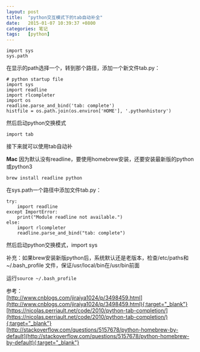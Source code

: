 ```yaml
---
layout: post
title:  "python交互模式下的tab自动补全"
date:   2015-01-07 10:39:37 +0800
categories: 笔记
tags:   [python]
---
```

    import sys
    sys.path

在显示的path选择一个，转到那个路径，添加一个新文件tab.py：

    ​# python startup file
    import sys
    import readline
    import rlcompleter
    import os
    readline.parse_and_bind('tab: complete')
    histfile = os.path.join(os.environ['HOME'], '.pythonhistory')

然后启动python交换模式

    import tab

接下来就可以使用tab自动补​

​**Mac**
因为默认没有readline，要使用homebrew安装，还要安装最新版的python或python3

    brew install readline python

在sys.path一个路径中添加文件tab.py：

    try:
        import readline
    except ImportError:
        print("Module readline not available.")
    else:
        import rlcompleter
        readline.parse_and_bind("tab: complete")

然后启动python交换模式，import sys

补充：如果brew安装新版python后，系统默认还是老版本，检查/etc/paths和​~/.bash_profile 文件，保证/usr/local/bin在/usr/bin前面

运行`source ​~/.bash_profile`

参考：             
[http://www.cnblogs.com/jiraiya1024/p/3498459.html​](http://www.cnblogs.com/jiraiya1024/p/3498459.html​){:target="_blank"}          
[https://nicolas.perriault.net/code/2010/python-tab-completion/](https://nicolas.perriault.net/code/2010/python-tab-completion/){:target="_blank"}          
[http://stackoverflow.com/questions/5157678/python-homebrew-by-default](http://stackoverflow.com/questions/5157678/python-homebrew-by-default){:target="_blank"}
